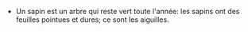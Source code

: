 - Un sapin est un arbre qui reste vert toute l'année: les sapins ont des feuilles pointues et dures; ce sont les aiguilles.